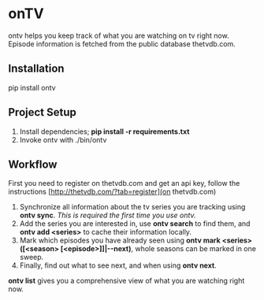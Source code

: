# onTV

ontv helps you keep track of what you are watching on tv right
now.
Episode information is fetched from the public database thetvdb.com.

## Installation

  pip install ontv

## Project Setup

1. Install dependencies; __pip install -r requirements.txt__
2. Invoke ontv with ./bin/ontv

## Workflow

First you need to register on thetvdb.com and get an api key, follow the
instructions [http://thetvdb.com/?tab=register](on thetvdb.com)

1. Synchronize all information about the tv series you are tracking using
  __ontv sync__. _This is required the first time you use ontv._
2. Add the series you are interested in, use __ontv search__ to find them, and
  __ontv add &lt;series&gt;__ to cache their information locally.
3. Mark which episodes you have already seen using
  __ontv mark &lt;series&gt; ([&lt;season&gt; [&lt;episode&gt;]]|--next)__,
  whole seasons can be marked in one sweep.
4. Finally, find out what to see next, and when using __ontv next__.

__ontv list__ gives you a comprehensive view of what you are watching right
now.
